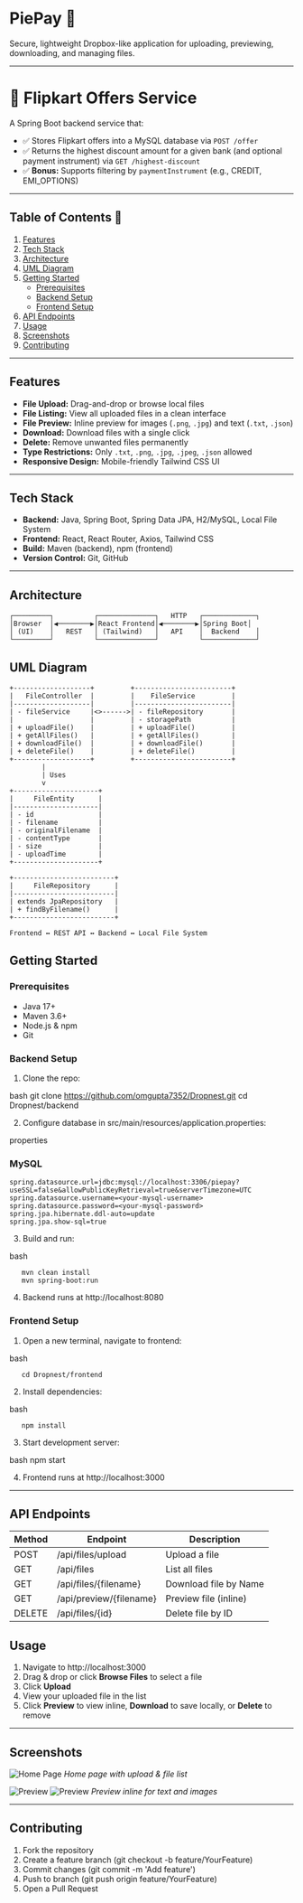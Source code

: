 # PiePay  🚀

Secure, lightweight Dropbox-like application for uploading, previewing, downloading, and managing files.

---

# 📌 Flipkart Offers Service

A Spring Boot backend service that:

- ✅ Stores Flipkart offers into a MySQL database via `POST /offer`  
- ✅ Returns the highest discount amount for a given bank (and optional payment instrument) via `GET /highest-discount`  
- ✅ **Bonus:** Supports filtering by `paymentInstrument` (e.g., CREDIT, EMI_OPTIONS)

---

## Table of Contents 🚀

1. [Features](#features)
2. [Tech Stack](#tech-stack)  
3. [Architecture](#architecture)
4. [UML Diagram](#uml-diagram)    
5. [Getting Started](#getting-started)  
   - [Prerequisites](#prerequisites)  
   - [Backend Setup](#backend-setup)  
   - [Frontend Setup](#frontend-setup)  
6. [API Endpoints](#api-endpoints)  
7. [Usage](#usage)  
8. [Screenshots](#screenshots)  
9. [Contributing](#contributing)  

---

## Features

- **File Upload:** Drag-and-drop or browse local files  
- **File Listing:** View all uploaded files in a clean interface  
- **File Preview:** Inline preview for images (`.png`, `.jpg`) and text (`.txt`, `.json`)  
- **Download:** Download files with a single click  
- **Delete:** Remove unwanted files permanently  
- **Type Restrictions:** Only `.txt`, `.png`, `.jpg`, `.jpeg`, `.json` allowed  
- **Responsive Design:** Mobile-friendly Tailwind CSS UI  

---

## Tech Stack

- **Backend:** Java, Spring Boot, Spring Data JPA, H2/MySQL, Local File System  
- **Frontend:** React, React Router, Axios, Tailwind CSS  
- **Build:** Maven (backend), npm (frontend)  
- **Version Control:** Git, GitHub  

---

## Architecture

```
┌─────────┐          ┌──────────────┐   HTTP   ┌─────────────┐
│Browser  │◀────────▶│React Frontend│◀────────▶│Spring Boot│
│ (UI)    │   REST   │ (Tailwind)   │   API    │  Backend    │
└─────────┘          └──────────────┘          └─────────────┘
```

## UML Diagram

```
+-------------------+         +------------------------+
|   FileController  |         |    FileService         |
|-------------------|         |------------------------|
| - fileService     |<>------>| - fileRepository       |
|                   |         | - storagePath          |
| + uploadFile()    |         | + uploadFile()         |
| + getAllFiles()   |         | + getAllFiles()        |
| + downloadFile()  |         | + downloadFile()       |
| + deleteFile()    |         | + deleteFile()         |
+-------------------+         +------------------------+
        |
        | Uses
        v
+---------------------+
|     FileEntity      |
|---------------------|
| - id                |
| - filename          |
| - originalFilename  |
| - contentType       |
| - size              |
| - uploadTime        |
+---------------------+

+-------------------------+
|     FileRepository      |
|-------------------------|
| extends JpaRepository   |
| + findByFilename()      |
+-------------------------+

Frontend ↔ REST API ↔ Backend ↔ Local File System
```

## Getting Started

### Prerequisites

* Java 17+
* Maven 3.6+
* Node.js & npm
* Git

### Backend Setup

1. Clone the repo:

   
bash
   git clone https://github.com/omgupta7352/Dropnest.git
   cd Dropnest/backend

2. Configure database in src/main/resources/application.properties:

   
properties
   ### MySQL
   ```
  spring.datasource.url=jdbc:mysql://localhost:3306/piepay?useSSL=false&allowPublicKeyRetrieval=true&serverTimezone=UTC
  spring.datasource.username=<your-mysql-username>
  spring.datasource.password=<your-mysql-password>
  spring.jpa.hibernate.ddl-auto=update
  spring.jpa.show-sql=true

```
3. Build and run:

   
bash
```
   mvn clean install
   mvn spring-boot:run
```
4. Backend runs at http://localhost:8080

### Frontend Setup

1. Open a new terminal, navigate to frontend:

   
bash
```
   cd Dropnest/frontend
```

2. Install dependencies:

   
bash
```
   npm install
```
3. Start development server:

   
bash
   npm start

4. Frontend runs at http://localhost:3000

---

## API Endpoints

| Method | Endpoint                   | Description           |
| ------ | -------------------------- | --------------------- |
| POST   | /api/files/upload          | Upload a file         |
| GET    | /api/files                 | List all files        |
| GET    | /api/files/{filename}      | Download file by Name  |
| GET    | /api/preview/{filename}    | Preview file (inline) |
| DELETE | /api/files/{id}            | Delete file by ID     |



## Usage

1. Navigate to http://localhost:3000
2. Drag & drop or click **Browse Files** to select a file
3. Click **Upload**
4. View your uploaded file in the list
5. Click **Preview** to view inline, **Download** to save locally, or **Delete** to remove

---

## Screenshots

![Home Page](dropnest1.png)
*Home page with upload & file list*

![Preview](dropnest2.png)
![Preview](dropnest3.png)
*Preview inline for text and images*

---

## Contributing

1. Fork the repository
2. Create a feature branch (git checkout -b feature/YourFeature)
3. Commit changes (git commit -m 'Add feature')
4. Push to branch (git push origin feature/YourFeature)
5. Open a Pull Request





